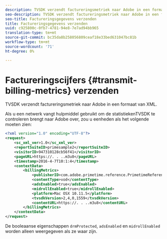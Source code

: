 ```yaml
---
description: TVSDK verzendt factureringsmetriek naar Adobe in een formaat van XML.
seo-description: TVSDK verzendt factureringsmetriek naar Adobe in een formaat van XML.
seo-title: Factureringsgegevens verzenden
title: Factureringsgegevens verzenden
uuid: c925800c-0fb7-4781-94e8-7e7ad94bb965
translation-type: tm+mt
source-git-commit: bc35da8b258056809ceaf18e33bed631047bc81b
workflow-type: tm+mt
source-wordcount: '71'
ht-degree: 0%

---
```



# Factureringscijfers {#transmit-billing-metrics} verzenden

TVSDK verzendt factureringsmetriek naar Adobe in een formaat van XML.

<!--<a id="example_13ABDB1CC0B549968A534765378DA3A0"></a>-->

Als u een netwerk vangt hulpmiddel gebruikt om de statistiekenTVSDK te controleren brengt naar Adobe over, zou u eenheden als het volgende moeten zien:

```xml
<?xml version="1.0" encoding="UTF-8"?>
<request>
    <sc_xml_ver>1.0</sc_xml_ver>
    <reportSuiteID>primesample2</reportSuiteID>
    <visitorID>947310128cb56f41</visitorID>
    <pageURL>https://. . ..m3u8</pageURL>
    <timestamp>2016-4-7T10:1:4</timestamp>
    <contextData>
        <billingMetrics>
            <publisherID>com.adobe.primetime.reference.PrimetimeReference</publisherID>
            <contentType>vod</contentType>
            <adsEnabled>true</adsEnabled>
            <midrollEnabled>true</midrollEnabled>
            <platform>Mac OSX 10.11.5</platform>
            <tvsdkVersion>2,4,0,1559</tvsdkVersion>
            <contentURL>https://. . ..m3u8</contentURL>
        </billingMetrics>
    </contextData>
</request>
```

De booleaanse eigenschappen `drmProtected`, `adsEnabled` en `midrollEnabled` worden alleen weergegeven als ze waar zijn.